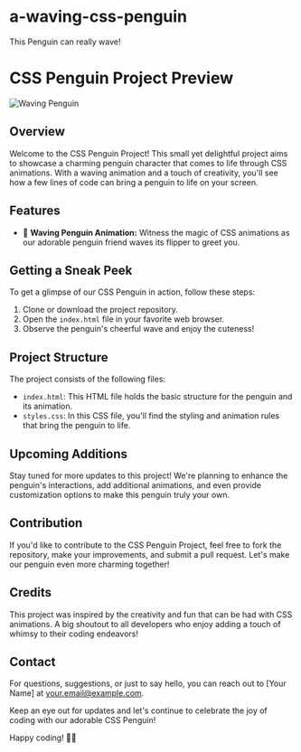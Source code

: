 # a-waving-css-penguin
This Penguin can really wave!
# CSS Penguin Project Preview

![Waving Penguin](waving-penguin-demo.gif)

## Overview

Welcome to the CSS Penguin Project! This small yet delightful project aims to showcase a charming penguin character that comes to life through CSS animations. With a waving animation and a touch of creativity, you'll see how a few lines of code can bring a penguin to life on your screen.

## Features

- 🐧 **Waving Penguin Animation:** Witness the magic of CSS animations as our adorable penguin friend waves its flipper to greet you.

## Getting a Sneak Peek

To get a glimpse of our CSS Penguin in action, follow these steps:

1. Clone or download the project repository.
2. Open the `index.html` file in your favorite web browser.
3. Observe the penguin's cheerful wave and enjoy the cuteness!

## Project Structure

The project consists of the following files:

- `index.html`: This HTML file holds the basic structure for the penguin and its animation.
- `styles.css`: In this CSS file, you'll find the styling and animation rules that bring the penguin to life.

## Upcoming Additions

Stay tuned for more updates to this project! We're planning to enhance the penguin's interactions, add additional animations, and even provide customization options to make this penguin truly your own.

## Contribution

If you'd like to contribute to the CSS Penguin Project, feel free to fork the repository, make your improvements, and submit a pull request. Let's make our penguin even more charming together!

## Credits

This project was inspired by the creativity and fun that can be had with CSS animations. A big shoutout to all developers who enjoy adding a touch of whimsy to their coding endeavors!

## Contact

For questions, suggestions, or just to say hello, you can reach out to [Your Name] at [your.email@example.com](mailto:your.email@example.com).

Keep an eye out for updates and let's continue to celebrate the joy of coding with our adorable CSS Penguin!

Happy coding! 🚀🐧
